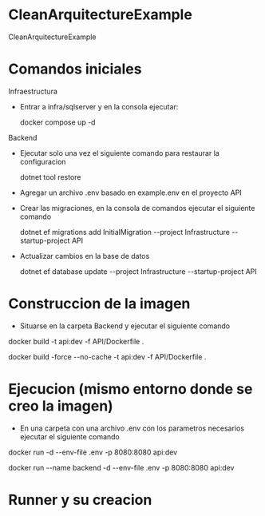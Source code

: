 # CleanArquitectureExample
CleanArquitectureExample


# Comandos iniciales
Infraestructura
- Entrar a infra/sqlserver y en la consola ejecutar:
  
  docker compose up -d
  
Backend
- Ejecutar solo una vez el siguiente comando para restaurar la configuracion

  dotnet tool restore

- Agregar un archivo .env basado en example.env en el proyecto API

- Crear las migraciones, en la consola de comandos ejecutar el siguiente comando
  
  dotnet ef migrations add InitialMigration --project Infrastructure --startup-project API
  
- Actualizar cambios en la base de datos
  
  dotnet ef database update --project Infrastructure --startup-project API

# Construccion de la imagen 
- Situarse en la carpeta Backend y ejecutar el siguiente comando

 docker build -t api:dev -f API/Dockerfile .
 
 docker build -force --no-cache -t api:dev -f API/Dockerfile .

 # Ejecucion (mismo entorno donde se creo la imagen)
 - En una carpeta con una archivo .env con los parametros necesarios ejecutar el siguiente comando

 docker run -d --env-file .env -p 8080:8080 api:dev
 
 docker run --name backend -d --env-file .env -p 8080:8080 api:dev


 # Runner y su creacion
